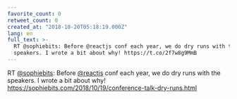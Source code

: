 ```yaml
---
favorite_count: 0
retweet_count: 0
created_at: "2018-10-20T05:18:19.000Z"
lang: en
full_text: >-
  RT @sophiebits: Before @reactjs conf each year, we do dry runs with the
  speakers. I wrote a bit about why! https://t.co/2f7w8g9MmB
---
```


RT [@sophiebits](https://twitter.com/sophiebits): Before
[@reactjs](https://twitter.com/reactjs) conf each year, we do dry runs with the
speakers. I wrote a bit about why!
<https://sophiebits.com/2018/10/19/conference-talk-dry-runs.html>
